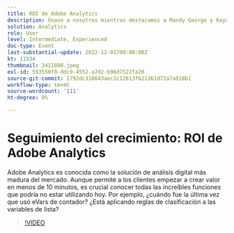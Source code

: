 ```yaml
---
title: ROI de Adobe Analytics
description: Únase a nosotros mientras destacamos a Mandy George y Kaya Walton, dos clientes expertos y usuarios de Adobe Analytics. Cada uno compartirá su mejor consejo o truco sobre Adobe Analytics. Su sesión es seguida por una oportunidad de hacer preguntas en vivo. No te lo quieres perder.
solution: Analytics
role: User
level: Intermediate, Experienced
doc-type: Event
last-substantial-update: 2022-12-01T00:00:00Z
kt: 11534
thumbnail: 3411898.jpeg
exl-id: 593550f8-ddc9-4552-a7d2-b96d7522fa20
source-git-commit: 1792dc318643aec2c12613f621361d72a7a918b1
workflow-type: tm+mt
source-wordcount: '111'
ht-degree: 0%

---
```


# Seguimiento del crecimiento: ROI de Adobe Analytics

Adobe Analytics es conocida como la solución de análisis digital más madura del mercado. Aunque permite a los clientes empezar a crear valor en menos de 10 minutos, es crucial conocer todas las increíbles funciones que podría no estar utilizando hoy. Por ejemplo, ¿cuándo fue la última vez que usó eVars de contador? ¿Está aplicando reglas de clasificación a las variables de lista?

>[!VIDEO](https://video.tv.adobe.com/v/3411898/?quality=12&learn=on)
